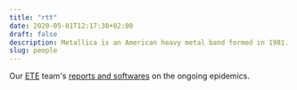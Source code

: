 ```yaml
---
title: "rtt"
date: 2020-05-01T12:17:38+02:00
draft: false
description: Metallica is an American heavy metal band formed in 1981.
slug: people
---
```


Our [ETE](https://www.mivegec.ird.fr/fr/contact/160-francais/equipes/1205-ete) team's [reports and softwares](http://covid-ete.ouvaton.org/index_en.html) on the ongoing epidemics. 
